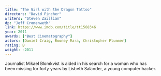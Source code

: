 ```yaml
---
title: "The Girl with the Dragon Tattoo"
directors: "David Fincher"
writers: "Steven Zaillian"
dp: "Jeff Cronenweth"
link: https://www.imdb.com/title/tt1568346
year: 2011
awards: ["Best Cinematography"]
actors: [Daniel Craig, Rooney Mara, Christopher Plummer]
rating: B
weight: -2011
---
```

Journalist Mikael Blomkvist is aided in his search for a woman who has been missing for forty years by Lisbeth Salander, a young computer hacker. 